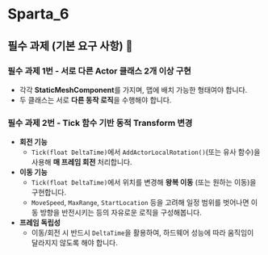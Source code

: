 # Sparta_6

## 필수 과제 (기본 요구 사항) 🐣

### **필수 과제 1번 - 서로 다른 Actor 클래스 2개 이상 구현**

- 각각 **StaticMeshComponent**를 가지며, 맵에 배치 가능한 형태여야 합니다.
- 두 클래스는 서로 **다른 동작 로직**을 수행해야 합니다.

### **필수 과제 2번 - Tick 함수 기반 동적 Transform 변경**

- **회전 기능**
    - `Tick(float DeltaTime)`에서 `AddActorLocalRotation()`(또는 유사 함수)을 사용해 **매 프레임 회전** 처리합니다.
- **이동 기능**
    - `Tick(float DeltaTime)`에서 위치를 변경해 **왕복 이동** (또는 원하는 이동)을 구현합니다.
    - `MoveSpeed`, `MaxRange`, `StartLocation` 등을 고려해 일정 범위를 벗어나면 이동 방향을 반전시키는 등의 자유로운 로직을 구성해봅니다.
- **프레임 독립성**
    - 이동/회전 시 반드시 `DeltaTime`을 활용하여, 하드웨어 성능에 따라 움직임이 달라지지 않도록 해야 합니다.
